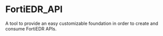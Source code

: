 # FortiEDR_API
A tool to provide an easy customizable foundation in order to create and consume FortiEDR APIs.
